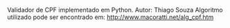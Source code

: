 
Validador de CPF implementado em Python.
Autor: Thiago Souza
Algoritmo utilizado pode ser encontrado em: http://www.macoratti.net/alg_cpf.htm
